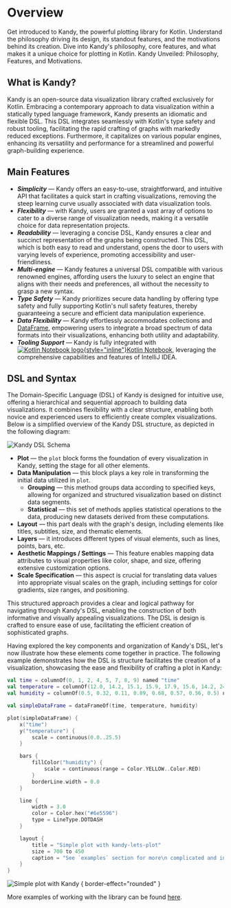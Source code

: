 # Overview

<web-summary>
    Get introduced to Kandy, the powerful plotting library for Kotlin.
    Understand the philosophy driving its design, its standout features, and the motivations behind its creation.
</web-summary>
<card-summary>
    Dive into Kandy's philosophy, core features, and what makes it a unique choice for plotting in Kotlin.
</card-summary>
<link-summary>
    Kandy Unveiled: Philosophy, Features, and Motivations.
</link-summary>

## What is Kandy?

Kandy is an open-source data visualization library crafted exclusively for Kotlin.
Embracing a contemporary approach to data visualization within a statically typed language framework,
Kandy presents an idiomatic and flexible DSL.
This DSL integrates seamlessly with Kotlin's type safety and robust tooling,
facilitating the rapid crafting of graphs with markedly reduced exceptions.
Furthermore, it capitalizes on various popular engines,
enhancing its versatility and performance for a streamlined and powerful graph-building experience.

## Main Features

* _**Simplicity**_ — Kandy offers an easy-to-use, straightforward, and intuitive API that facilitates a quick start in
  crafting visualizations, removing the steep learning curve usually associated with data visualization tools.
* _**Flexibility**_ — with Kandy, users are granted a vast array of options to cater to a diverse range of visualization
  needs, making it a versatile choice for data representation projects.
* _**Readability**_ — leveraging a concise DSL, Kandy ensures a clear and succinct representation of the graphs being
  constructed.
  This DSL, which is both easy to read and understand, opens the door to users with varying levels of
  experience, promoting accessibility and user-friendliness.
* _**Multi-engine**_ — Kandy features a universal DSL compatible with various renowned engines, affording users the
  luxury to select an engine that aligns with their needs and preferences, all without the necessity to grasp a new
  syntax.
* _**Type Safety**_ — Kandy prioritizes secure data handling by offering type safety and fully supporting Kotlin's null
  safety features, thereby guaranteeing a secure and efficient data manipulation experience.
* _**Data Flexibility**_ —
  Kandy effortlessly accommodates collections and [DataFrame](https://kotlin.github.io/dataframe/overview.html),
  empowering users to integrate a
  broad spectrum of data formats into their visualizations, enhancing both utility and adaptability.
* _**Tooling Support**_ — Kandy is fully integrated with
  [![Kotlin Notebook logo](ktn_plugin_icon.svg){style="inline"}Kotlin Notebook](https://plugins.jetbrains.com/plugin/16340-kotlin-notebook),
  leveraging the comprehensive capabilities and features of IntelliJ IDEA.

## DSL and Syntax

The Domain-Specific Language (DSL) of Kandy is designed for intuitive use,
offering a hierarchical and sequential approach to building data visualizations.
It combines flexibility with a clear structure,
enabling both novice and experienced users to efficiently create complex visualizations.
Below is a simplified overview of the Kandy DSL structure, as depicted in the following diagram:

![Kandy DSL Schema](kandy_dsl_schema.svg)

* **Plot** — the `plot` block forms the foundation of every visualization in Kandy, setting the stage for all other
  elements.
* **Data Manipulation** — this block plays a key role in transforming the initial data utilized in `plot`.
    * **Grouping** — this method groups data according to specified keys,
      allowing for organized and structured visualization based on distinct data segments.
    * **Statistical** — this set of methods applies statistical operations to the data,
      producing new datasets derived from these computations.
* **Layout** — this part deals with the graph's design, including elements like titles, subtitles, size,
  and thematic elements.
* **Layers** — it introduces different types of visual elements, such as lines, points, bars, etc.
* **Aesthetic Mappings / Settings** — This feature enables mapping data attributes to visual properties like color,
  shape, and size, offering extensive customization options.
* **Scale Specification** — this aspect is crucial for translating data values into appropriate visual scales on the
  graph, including settings for color gradients, size ranges, and positioning.

This structured approach provides a clear and logical pathway for navigating through Kandy's DSL,
enabling the construction of both informative and visually appealing visualizations.
The DSL is design is crafted to ensure ease of use, facilitating the efficient creation of sophisticated graphs.

Having explored the key components and organization of Kandy's DSL,
let's now illustrate how these elements come together in practice.
The following example demonstrates how the DSL is structure facilitates the creation of a visualization,
showcasing the ease and flexibility of crafting a plot in Kandy:

```kotlin
val time = columnOf(0, 1, 2, 4, 5, 7, 8, 9) named "time"
val temperature = columnOf(12.0, 14.2, 15.1, 15.9, 17.9, 15.6, 14.2, 24.3) named "temperature"
val humidity = columnOf(0.5, 0.32, 0.11, 0.89, 0.68, 0.57, 0.56, 0.5) named "humidity"

val simpleDataFrame = dataFrameOf(time, temperature, humidity)

plot(simpleDataFrame) {
    x("time")
    y("temperature") {
        scale = continuous(0.0..25.5)
    }

    bars {
        fillColor("humidity") {
            scale = continuous(range = Color.YELLOW..Color.RED)
        }
        borderLine.width = 0.0
    }

    line {
        width = 3.0
        color = Color.hex("#6e5596")
        type = LineType.DOTDASH
    }

    layout {
        title = "Simple plot with kandy-lets-plot"
        size = 700 to 450
        caption = "See `examples` section for more\n complicated and interesting examples!"
    }
}
```

![Simple plot with Kandy](quickstart_sample.svg) { border-effect="rounded" }

More examples of working with the library can be found [here](Examples.topic).